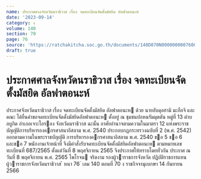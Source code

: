 ```yaml
---
name: ประกาศศาลจังหวัดนราธิวาส เรื่อง จดทะเบียนจัดตั้งมัสยิด อัลฟาตอนะห์
date: '2023-09-14'
category: ง
volume: 140
section: 70
page: 76
source: 'https://ratchakitcha.soc.go.th/documents/140D070N0000000007600.pdf'
draft: true
---
```


# ประกาศศาลจังหวัดนราธิวาส เรื่อง จดทะเบียนจัดตั้งมัสยิด อัลฟาตอนะห์

ประกาศจังหวัดนราธิวาส เรื่อง จดทะเบียนจัดตั้งมัสยิด อัลฟาตอนะห ด้วย นายอับดุลฮามิ มะกือจิ และคณะ ได้ยื่นคําขอจดทะเบียนจัดตั้งมัสยิดอัลฟาตอนะห ตั้งอยู่ ณ ชุมชนปอหนรัมมุตตัน หมู่ที่ 13 ตําบลบูกิต อําเภอเจาะไอรอง จังหวัดนราธิวาส ฉะนั้น อาศัยอํานาจตามความในมาตรา 12 แห่งพระราชบัญญัติการบริหารองคกรศาสนาอิสลาม พ.ศ. 2540 ประกอบกฎกระทรวงฉบับที่ 2 (พ.ศ. 2542) ออกตามความในพระราชบัญญัติ การบริหารองคกรศาสนาอิสลาม พ.ศ. 2540 ขอ 5 ขอ 6 และขอ 7 พนักงานเจ้าหน้าที่ จึงมีคําสั่งรับจดทะเบียนจัดตั้งมัสยิดอัลฟาตอนะห ตามหมายเลขทะเบียนที่ 687/2565 ตั้งแต่วันที่ 8 พฤศจิกายน 2565 จึงประกาศให้ทราบโดยทั่วกัน ประกาศ ณ วันที่ 8 พฤศจิกายน พ.ศ. 2565 ไพโรจน จริตงาม รองผู้วาราชการจังหวัด ปฏิบัติราชการแทน ผู้วาราชการจังหวัดนราธิวาส ้ หนา 76 ่ เลม 140 ตอนที่ 70 ง ราชกิจจานุเบกษา 14 กันยายน 2566
